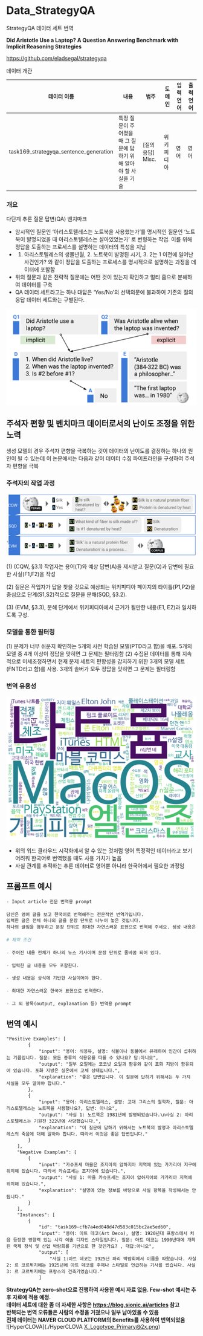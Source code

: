 # Data_StrategyQA
StrategyQA 데이터 세트 번역


**Did Aristotle Use a Laptop? A Question Answering Benchmark with Implicit Reasoning Strategies**

https://github.com/eladsegal/strategyqa

데이터 개관

| 데이터 이름 | 내용 | 범주 | 도메인 | 입력 언어 | 출력 언어 |
| --- | --- | --- | --- | --- | --- |
| task169_strategyqa_sentence_generation | 특정 질문이 주어졌을 때 그 질문에 답하기 위해 알아야 할 사실을 기술 | [질의 응답] Misc. | 위키피디아 | 영어 | 영어 |

### 개요

 다단계 추론 질문 답변(QA) 벤치마크

- 암시적인 질문인 ‘아리스토텔레스는 노트북을 사용했는가’를 명시적인 질문인 ‘노트북이 발명되었을 때 아리스토텔레스는 살아있었는가’ 로 변형하는 작업. 이를 위해 정답을 도출하는 프로세스를 설명하는 데이터의 특성을 지님
- 1. 아리스토텔레스의 생몰년월, 2. 노트북이 발명된 시기, 3. 2는 1 이전에 일어난 사건인가? 와 같이 정답을 도출하는 프로세스를 명시적으로 설명하는 과정을 데이터에 포함함
- 위의 질문과 같은 전략적 질문에는 어떤 것이 있는지 확인하고 멀티 홉으로 분해하여 데이터를 구축
- QA 데이터 세트라고는 하나 대답은 ‘Yes/No’의 선택의문에 불과하여 기존의 질의응답 데이터 세트와는 구별된다.

![worker](./worker.png)

## 주석자 편향 및 벤치마크 데이터로서의 난이도 조정을 위한 노력

생성 모델의 경우 주석자 편향을 극복하는 것이 데이터의 난이도를 결정하는 하나의 원인이 될 수 있는데 이 논문에서는 다음과 같이 데이터 수집 파이프라인을 구성하여 주석자 편향을 극복

### 주석자의 작업 과정

![paper](./paper.png)

(1) (CQW, §3.1) 작업자는 용어(T)와 예상 답변(A)을 제시받고 질문(Q)과 답변에 필요한 사실(F1,F2)을 작성

(2) 질문은 작업자가 답을 찾을 것으로 예상되는 위키피디아 페이지의 타이틀(P1,P2)을 중심으로 단계(S1,S2)적으로 질문을 분해(SQD, §3.2). 

(3) (EVM, §3.3), 분해 단계에서 위키피디아에서 근거가 될만한 내용(E1, E2)과 일치하도록 구성.

### 모델을 통한 필터링

(1) 문제가 너무 쉬운지 확인하는 5개의 사전 학습된 모델(PTD라고 함)을 배포.  5개의 모델 중  4개 이상이 정답을 맞히면 그 문제는 필터링함
(2) 수집된 데이터를 통해 지속적으로 미세조정하면서 현재 문제 세트의 편향성을 감지하기 위한 3개의 모델 세트(FNTD라고 함)를 사용. 3개의 솔버가 모두 정답을 맞히면 그 문제는 필터링함

### 번역 유용성

![wordclouds](./wordclouds.png)

- 위의 워드 클라우드 시각화에서 알 수 있는 것처럼 영어 특정적인 데이터라고 보기 어려워 한국어로 번역했을 때도 사용 가치가 높음
- 사실 관계를 추적하는 추론 데이터로 영어뿐 아니라 한국어에서 필요한 과정임

## 프롬프트 예시

```python
- Input article 전문 번역용 prompt

당신은 영어 글을 보고 한국어로 번역해주는 전문적인 번역가입니다. 
입력한 글은 전체 하나의 글을 문장 단위로 나누어 놓은 것입니다. 
하나의 글임을 염두하고 문장 단위로 최대한 자연스러운 표현으로 번역해 주세요. 생성 내용은 상식에 기반한 사실이어야 합니다.

# 제약 조건

- 주어진 내용 전체가 하나의 뉴스 기사이며 문장 단위로 줄바꿈 되어 있다.

- 입력한 글 내용을 모두 포함한다.

- 생성 내용은 상식에 기반한 사실이어야 한다.

- 최대한 자연스러운 한국어 표현으로 번역한다.

- 그 외 항목(output, explanation 등) 번역용 prompt

```

## 번역 예시

```
"Positive Examples": [
        {
            "input": "용어: 식용유, 설명: 식물이나 동물에서 유래하여 인간이 섭취하는 기름입니다. 질문: 모든 종류의 식용유를 따를 수 있나요? 답:아니오",
            "output": "일부 오일에는 코코넛 오일과 팜유와 같이 포화 지방이 함유되어 있습니다. 포화 지방은 실온에서 고체 상태입니다.",
            "explanation": "좋은 답변입니다. 이 질문에 답하기 위해서는 두 가지 사실을 모두 알아야 합니다."
        },
        {
            "input": "용어: 아리스토텔레스, 설명: 고대 그리스의 철학자, 질문: 아리스토텔레스는 노트북을 사용했나요?, 답변: 아니요",
            "output": "사실 1: 노트북은 1981년에 발명되었습니다.\n사실 2: 아리스토텔레스는 기원전 322년에 사망했습니다.",
            "explanation": "이 질문에 답하기 위해서는 노트북의 발명과 아리스토텔레스의 죽음에 대해 알아야 합니다. 따라서 이것은 좋은 답변입니다."
        }
    ],
    "Negative Examples": [
        {
            "input": "카슈프세 마을은 조지아의 압하지아 지역에 있는 가가리아 지구에 위치해 있습니다. 따라서 카슈프세는 조지아에 있습니다.",
            "output": "사실 1: 마을 카슈프세는 조지아 압하지아의 가가리아 지역에 위치해 있습니다.",
            "explanation": "설명에 있는 정보를 바탕으로 사실 항목을 작성해서는 안 됩니다."
        }
    ],
    "Instances": [
        {
            "id": "task169-cfb7a4ed048d47d583c015bc2ae5ed60",
            "input": "용어: 아트 데코(Art Deco), 설명: 1920년대 프랑스에서 처음 등장한 영향력 있는 시각 예술 디자인 스타일입니다. 질문: 아트 데코는 1990년대에 개최된 국제 장식 및 산업 박람회를 기반으로 한 것인가요? , 대답:아니오",
            "output": [
                "사실 1:아트 데코는 1925년 파리 박람회에서 이름을 따왔습니다. 사실 2: 르 코르뷔지에는 1925년에 아트 데코를 주제나 스타일로 언급하는 기사를 썼습니다. 사실 3: 르 코르뷔지에는 프랑스의 건축가였습니다."
            ]
```

**StrategyQA는 zero-shot으로 진행하여 사용한 예시 자료 없음. Few-shot 예시는 추후 자료에 적용 예정.**               
**데이터 세트에 대한 좀 더 자세한 사항은 https://blog.sionic.ai/articles 참고**        
**반복되는 번역 오류들은 사람의 수정을 거쳤으나 일부 남아있을 수 있음**         
**전체 데이터는 NAVER CLOUD PLATFORM의 Benefits를 사용하여 번역되었음**      
 ![HyperCLOVA](./HyperCLOVA X_Logotype_Primary@2x.png)


